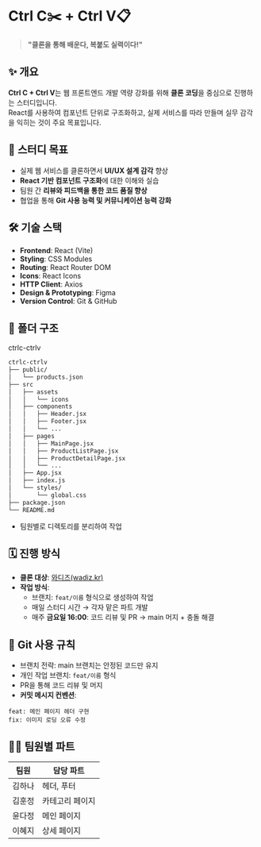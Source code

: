 # Ctrl C✂️ + Ctrl V📋

> **"클론을 통해 배운다, 복붙도 실력이다!"**

## ✨ 개요

**Ctrl C + Ctrl V**는 웹 프론트엔드 개발 역량 강화를 위해 **클론 코딩**을 중심으로 진행하는 스터디입니다.  
React를 사용하여 컴포넌트 단위로 구조화하고, 실제 서비스를 따라 만들며 실무 감각을 익히는 것이 주요 목표입니다.

## 🎯 스터디 목표

- 실제 웹 서비스를 클론하면서 **UI/UX 설계 감각** 향상
- **React 기반 컴포넌트 구조화**에 대한 이해와 실습
- 팀원 간 **리뷰와 피드백을 통한 코드 품질 향상**
- 협업을 통해 **Git 사용 능력 및 커뮤니케이션 능력 강화**

## 🛠 기술 스택

- **Frontend**: React (Vite)
- **Styling**: CSS Modules
- **Routing**: React Router DOM  
- **Icons**: React Icons  
- **HTTP Client**: Axios  
- **Design & Prototyping**: Figma  
- **Version Control**: Git & GitHub

## 📁 폴더 구조

ctrlc-ctrlv  
```bash
ctrlc-ctrlv
├── public/
│   └── products.json  
├── src
│   ├── assets
│   │   └── icons
│   ├── components
│   │   ├── Header.jsx
│   │   ├── Footer.jsx
│   │   └── ...
│   ├── pages
│   │   ├── MainPage.jsx
│   │   ├── ProductListPage.jsx
│   │   ├── ProductDetailPage.jsx
│   │   └── ...
│   ├── App.jsx                 
│   ├── index.js 
│   └── styles/
│       └── global.css  
├── package.json
└── README.md
```

- 팀원별로 디렉토리를 분리하여 작업      

## 🗓 진행 방식

- **클론 대상**: [와디즈(wadiz.kr)](https://www.wadiz.kr/)
- **작업 방식**:
  - 브랜치: `feat/이름` 형식으로 생성하여 작업
  - 매일 스터디 시간 → 각자 맡은 파트 개발
  - 매주 **금요일 16:00**: 코드 리뷰 및 PR → main 머지 + 충돌 해결

## 📌 Git 사용 규칙

- 브랜치 전략: main 브랜치는 안정된 코드만 유지
- 개인 작업 브랜치: `feat/이름` 형식
- PR을 통해 코드 리뷰 및 머지
- **커밋 메시지 컨벤션**:
```
feat: 메인 페이지 헤더 구현
fix: 이미지 로딩 오류 수정
```

## 👩‍💻 팀원별 파트

| 팀원   |   담당 파트   | 
| ------| ------------| 
| 김하나 | 헤더, 푸터     |
| 김훈정 | 카테고리 페이지  |
| 윤다정 | 메인 페이지     |
| 이혜지 | 상세 페이지     |






